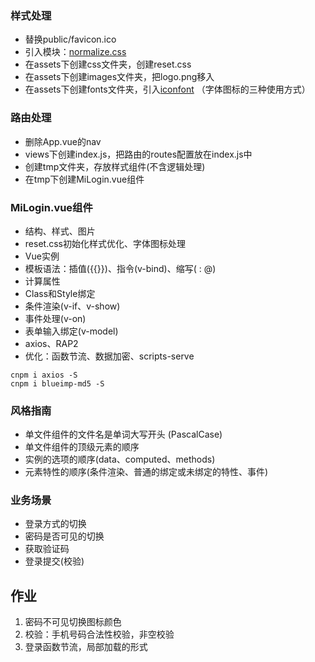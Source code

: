### 样式处理
+ 替换public/favicon.ico
+ 引入模块：[normalize.css](https://github.com/necolas/normalize.css)
+ 在assets下创建css文件夹，创建reset.css
+ 在assets下创建images文件夹，把logo.png移入
+ 在assets下创建fonts文件夹，引入[iconfont](http://www.iconfont.cn/)
（字体图标的三种使用方式）

### 路由处理
+ 删除App.vue的nav
+ views下创建index.js，把路由的routes配置放在index.js中
+ 创建tmp文件夹，存放样式组件(不含逻辑处理)
+ 在tmp下创建MiLogin.vue组件

### MiLogin.vue组件
+ 结构、样式、图片
+ reset.css初始化样式优化、字体图标处理
+ Vue实例
+ 模板语法：插值({{}})、指令(v-bind)、缩写( : @)
+ 计算属性
+ Class和Style绑定
+ 条件渲染(v-if、v-show)
+ 事件处理(v-on)
+ 表单输入绑定(v-model)
+ axios、RAP2
+ 优化：函数节流、数据加密、scripts-serve
```
cnpm i axios -S
cnpm i blueimp-md5 -S
```

### 风格指南
+ 单文件组件的文件名是单词大写开头 (PascalCase)
+ 单文件组件的顶级元素的顺序
+ 实例的选项的顺序(data、computed、methods)
+ 元素特性的顺序(条件渲染、普通的绑定或未绑定的特性、事件)

### 业务场景
+ 登录方式的切换
+ 密码是否可见的切换
+ 获取验证码
+ 登录提交(校验)

## 作业
1. 密码不可见切换图标颜色
2. 校验：手机号码合法性校验，非空校验
3. 登录函数节流，局部加载的形式
